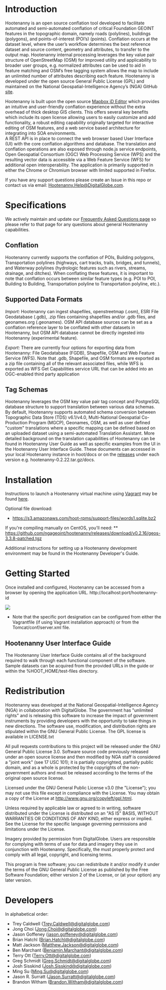 # Introduction

Hootenanny is an open source conflation tool developed to facilitate automated and semi-automated conflation 
of critical Foundation GEOINT features in the topographic domain, namely roads (polylines), buildings (polygons), 
and points-of-interest (POI’s) (points). Conflation occurs at the dataset level, where the user’s workflow 
determines the best reference dataset and source content, geometry and attributes, to transfer to the output map. 
Hootenanny internal processing leverages the key value pair structure of OpenStreetMap (OSM) for improved utility 
and applicability to broader user groups, e.g. normalized attributes can be used to aid in feature matching and OSM’s 
free tagging system allows the map to include an unlimited number of attributes describing each feature.  Hootenanny 
is developed under the open source General Public License (GPL) and maintained on the National Geospatial-Intelligence 
Agency’s (NGA) GitHub [site](https://github.com/ngageoint/hootenanny).

Hootenanny is built upon the open source [Mapbox iD Editor](https://github.com/openstreetmap/iD) which provides an intuitive 
and user-friendly conflation experience without the extra overhead of thick desktop GIS clients. This offers several key 
benefits which include its open license allowing users to easily customize and add functionality, a robust editing capability 
originally targeted for interactive editing of OSM features, and a web service based architecture for integrating into SOA environments.  
A REST API is in place to connect the web browser based User Interface (UI) with the core conflation algorithms and database. 
The translation and conflation operations are also exposed through node.js service endpoints, Open Geospatial Consortium (OGC) 
Web Processing Service (WPS) and the resulting vector data is accessible via a Web Feature Service (WFS) for additional open 
interoperability. The application is primarily supported in either the Chrome or Chromium browser with limited supported in Firefox.  

If you have any support questions please create an Issue in this repo or contact us via email: Hootenanny.Help@DigitalGlobe.com.

# Specifications

We actively maintain and update our [Frequently Asked Questions page](https://github.com/ngageoint/hootenanny/wiki/Frequently-Asked-Questions) 
so please refer to that page for any questions about general Hootenanny capabilities.

## Conflation
Hootenanny currently supports the conflation of POIs, Building polygons, Transportation polylines (highways, cart tracks, trails, bridges, 
and tunnels), and Waterway polylines (hydrologic features such as rivers, streams, drainage, and ditches).   When conflating these features, 
it is important to note that conflation occurs between similar feature types (e.g. POI to POI, Building to Building, Transportation 
polyline to Transportation polyline, etc.).

## Supported Data Formats
_Import:_ Hootenanny can ingest shapefiles, openstreetmap (.osm), ESRI File Geodatabase (.gdb), .zip files containing shapefiles and/or .gdb files, and geonames.org (.geonames).  OSM API database sources can be set as a conflation reference layer to be conflated with other datasets in Hootenanny, but OSM API database cannot be directly ingested into Hootenanny (experimental feature).

_Export:_ There are currently four options for exporting data from Hootenanny: File Geodatabase (FGDB), Shapefile, OSM and Web 
Feature Service (WFS). Note that .gdb, Shapefile, and OSM formats are exported as a zip file containing all of the relevant 
associated files, while WFS is exported as WFS Get Capabilities service URL that can be added into an OGC-enabled third party application

## Tag Schemas
Hootenanny leverages the OSM key value pair tag concept and PostgreSQL database structure to support translation between various 
data schemas.  By default, Hootenanny supports automated schema conversion between Topographic Data Store (TDS) v6.1/v4.0, 
Multi-National Geospatial Co-Production Program (MGCP), Geonames, OSM, as well as user defined "custom" translations where a 
specific mapping can be defined based on an uploaded dataset using a semi-automated Translation Assistant.  More detailed 
background on the translation capabilities of Hootenanny can be found in Hootenanny User Guide as well as specific examples 
from the UI in the Hootenanny User Interface Guide. These documents can accessed in your local Hootenanny instance in hoot/docs 
or on the [releases](https://github.com/ngageoint/hootenanny/releases) under each version e.g. hootenanny-0.2.22.tar.gz/docs. 

# Installation
Instructions to launch a Hootenanny virtual machine using [Vagrant](https://www.vagrantup.com/) may
be found [here](https://github.com/ngageoint/hootenanny/blob/master/VAGRANT.md).

Optional file download:
* https://s3.amazonaws.com/hoot-rpms/support-files/words1.sqlite.bz2

If you're compiling manually on CentOS, you'll need:
** https://github.com/ngageoint/hootenanny/releases/download/v0.2.16/geos-3.3.8-patched.tgz

Additional instructions for setting up a Hootenanny development environment may be found in the Hootenanny
Developer's Guide.

# Getting Started
Once installed and configured, Hootenanny can be accessed from a browser by opening the application URL.  http://localhost:port/hootenanny-id

![](https://cloud.githubusercontent.com/assets/7560096/11984226/6ed7b6ae-a96e-11e5-9470-dc1f987f0b7a.png)

* Note that the specific port designation can be configured from either the Vagrantfile (if using Vagrant installation approach) or from the Tomcat/conf/server.xml file.  

## Hootenanny User Interface Guide
The Hootenanny User Interface Guide contains all of the background required to walk through each functional 
component of the software.  Sample datasets can be acquired from the provided URLs in the guide or within the 
%HOOT_HOME/test-files directory.

# Redistribution

Hootenanny was developed at the National Geospatial-Intelligence Agency (NGA) in collaboration with DigitalGlobe.  The government has "unlimited rights" and is releasing this software to increase the impact of government instruments by providing developers with the opportunity to take things in new directions. The software use, modification, and distribution rights are stipulated within the GNU General Public License. The GPL license is available in LICENSE.txt

All pull requests contributions to this project will be released under the GNU General Public License 3.0. Software source code previously released under an open source license and then modified by NGA staff is considered a "joint work" (see 17 USC 101); it is partially copyrighted, partially public domain, and as a whole is protected by the copyrights of the non-government authors and must be released according to the terms of the original open source license.

Licensed under the GNU General Public License v3.0 (the "License"); you may not use this file except in compliance with the License. You may obtain a copy of the License at http://www.gnu.org/copyleft/gpl.html.

Unless required by applicable law or agreed to in writing, software distributed under the License is distributed on an "AS IS" BASIS, WITHOUT WARRANTIES OR CONDITIONS OF ANY KIND, either express or implied. See the License for the specific language governing permissions and limitations under the License.

Imagery provided by permission from DigitalGlobe. Users are responsible for complying with terms of use for data and imagery they use in conjunction with Hootenanny. Specifically, the must properly protect and comply with all legal, copyright, and licensing terms.

This program is free software; you can redistribute it and/or modify it under the terms of the GNU General Public License as published by the Free Software Foundation; either version 2 of the License, or (at your option) any later version.

# Developers

In alphabetical order:

* Trey Caldwell (Trey.Caldwell@digitalglobe.com)
* Jong Choi (Jong.Choi@digitalglobe.com)
* Jason Goffeney (jason.goffeney@digitalglobe.com)
* Brian Hatchl (Brian.Hatchl@digitalglobe.com)
* Matt Jackson (Matthew.Jackson@digitalglobe.com)
* Ben Marchant (Benjamin.Marchant@digitalglobe.com)
* Terry Ott (Terry.Ott@digitalglobe.com)
* Greg Schmidt (Greg.Schmidt@digitalglobe.com)
* Josh Sisskind (Josh.Sisskind@digitalglobe.com)
* Ming Su (Ming.Su@digitalglobe.com)
* Jason R. Surratt (Jason.Surratt@digitalglobe.com)
* Brandon Witham (Brandon.Witham@digitalglobe.com)

